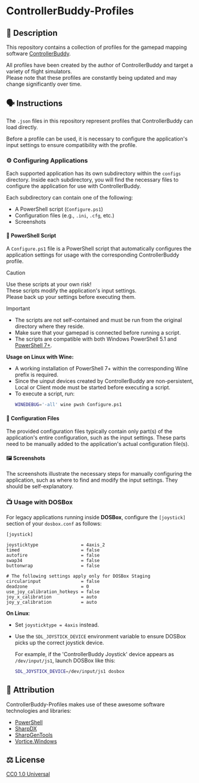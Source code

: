 # ControllerBuddy-Profiles

## 📖 Description

This repository contains a collection of profiles for the gamepad mapping software [ControllerBuddy](https://controllerbuddy.org).

All profiles have been created by the author of ControllerBuddy and target a variety of flight simulators.  
Please note that these profiles are constantly being updated and may change significantly over time.

## 🗣️ Instructions

The `.json` files in this repository represent profiles that ControllerBuddy can load directly.

Before a profile can be used, it is necessary to configure the application's input settings to ensure compatibility with the profile.

### ⚙️ Configuring Applications

Each supported application has its own subdirectory within the `configs` directory. Inside each subdirectory, you will find the necessary files to configure the application for use with ControllerBuddy.

Each subdirectory can contain one of the following:
- A PowerShell script (`Configure.ps1`)
- Configuration files (e.g., `.ini`, `.cfg`, etc.)
- Screenshots

#### 📜 PowerShell Script

A `Configure.ps1` file is a PowerShell script that automatically configures the application settings for usage with the corresponding ControllerBuddy profile.

> [!CAUTION]
> Use these scripts at your own risk!  
> These scripts modify the application's input settings.  
> Please back up your settings before executing them.

> [!IMPORTANT]
> - The scripts are not self-contained and must be run from the original directory where they reside.
> - Make sure that your gamepad is connected before running a script.
> - The scripts are compatible with both Windows PowerShell 5.1 and [PowerShell 7+](https://github.com/PowerShell/PowerShell).

**Usage on Linux with Wine:**
- A working installation of PowerShell 7+ within the corresponding Wine prefix is required.
- Since the uinput devices created by ControllerBuddy are non-persistent, Local or Client mode must be started before executing a script.
- To execute a script, run:
  ```sh
  WINEDEBUG='-all' wine pwsh Configure.ps1
  ```

#### 📄 Configuration Files

The provided configuration files typically contain only part(s) of the application's entire configuration, such as the input settings. These parts need to be manually added to the application's actual configuration file(s).

#### 🖼️ Screenshots

The screenshots illustrate the necessary steps for manually configuring the application, such as where to find and modify the input settings. They should be self-explanatory.

### 📺 Usage with DOSBox

For legacy applications running inside **DOSBox**, configure the `[joystick]` section of your `dosbox.conf` as follows:
```
[joystick]

joysticktype                = 4axis_2
timed                       = false
autofire                    = false
swap34                      = false
buttonwrap                  = false

# The following settings apply only for DOSBox Staging
circularinput               = false
deadzone                    = 0
use_joy_calibration_hotkeys = false
joy_x_calibration           = auto
joy_y_calibration           = auto
```

**On Linux**:
- Set `joysticktype = 4axis` instead.
- Use the `SDL_JOYSTICK_DEVICE` environment variable to ensure DOSBox picks up the correct joystick device.

  For example, if the 'ControllerBuddy Joystick' device appears as `/dev/input/js1`, launch DOSBox like this:
  ```sh
  SDL_JOYSTICK_DEVICE=/dev/input/js1 dosbox
  ```

## 🙏 Attribution

ControllerBuddy-Profiles makes use of these awesome software technologies and libraries:

- [PowerShell](https://microsoft.com/PowerShell)
- [SharpDX](https://github.com/sharpdx/SharpDX)
- [SharpGenTools](https://github.com/SharpGenTools/SharpGenTools)
- [Vortice.Windows](https://github.com/amerkoleci/Vortice.Windows)

## ⚖️ License

[CC0 1.0 Universal](LICENSE)
